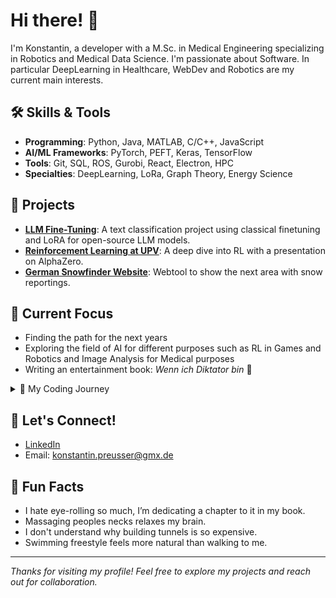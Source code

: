 # Hi there! 👋  
I'm Konstantin, a developer with a M.Sc. in Medical Engineering specializing in Robotics and Medical Data Science. I'm passionate about Software. In particular DeepLearning in Healthcare, WebDev and Robotics are my current main interests. 

## 🛠️ Skills & Tools  
- **Programming**: Python, Java, MATLAB, C/C++, JavaScript
- **AI/ML Frameworks**: PyTorch, PEFT, Keras, TensorFlow
- **Tools**: Git, SQL, ROS, Gurobi, React, Electron, HPC
- **Specialties**: DeepLearning, LoRa, Graph Theory, Energy Science

## 🚀 Projects  
- [**LLM Fine-Tuning**](https://github.com/1Preusse/exprep_LLM): A text classification project using classical finetuning and LoRA for open-source LLM models.  
- [**Reinforcement Learning at UPV**](https://github.com/1Preusse/ReinforcementLearningUPV): A deep dive into RL with a presentation on AlphaZero.
- [**German Snowfinder Website**](https://github.com/1Preusse/WoLiegtSchnee): Webtool to show the next area with snow reportings.

## 🎯 Current Focus  
- Finding the path for the next years
- Exploring the field of AI for different purposes such as RL in Games and Robotics and Image Analysis for Medical purposes
- Writing an entertainment book: *Wenn ich Diktator bin* 📖


<details>
  <summary>📖 My Coding Journey</summary>
  I started coding during highschool where we had a robotics class in which we programmed small arduino projects. This sparked my interest for the matter eventho I barely got what I was doing at the time. I had a lot of fun with these projects and therefore decided to pursue a bachelors in both computer engineering and biomedical engineering at TU Darmstadt. At the time I only knew C++ but my basic skills proved to be helpfull as we had to program Java in our CS classes. From here I explored many different languages such as Matlab, JavaScript and Python, which I program the most these days. I have had 2 research positions focusing on App Development and Data Engineering mostly. I am eager to learn new stuff every day expanding my view on anything tech related. Whether it is building simple scripts or developing complex models, coding has become an integral part of my life.
</details>


## 🤝 Let's Connect!  
- [LinkedIn](https://de.linkedin.com/in/konstantin-preu%C3%9Fer-0408a4327)  
- Email: konstantin.preusser@gmx.de

## 🎉 Fun Facts  
- I hate eye-rolling so much, I’m dedicating a chapter to it in my book.  
- Massaging peoples necks relaxes my brain.
- I don't understand why building tunnels is so expensive.
- Swimming freestyle feels more natural than walking to me.

---

*Thanks for visiting my profile! Feel free to explore my projects and reach out for collaboration.*
